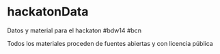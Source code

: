 hackatonData
============

Datos y material para el hackaton #bdw14 #bcn

Todos los materiales proceden de fuentes abiertas y con licencia pública


